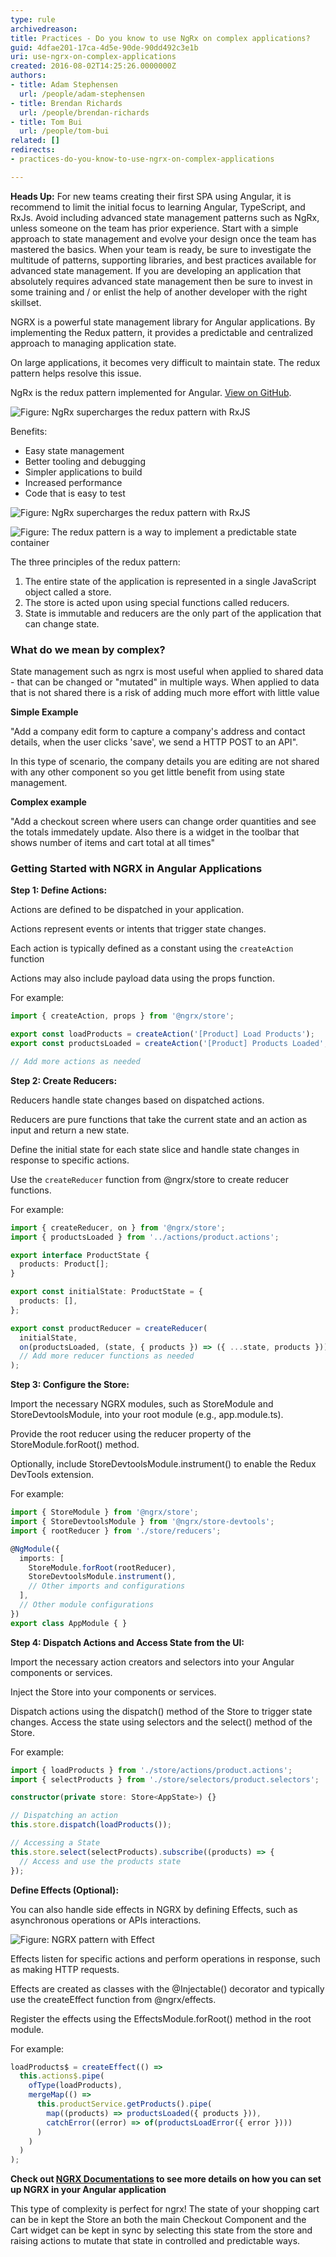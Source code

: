 ```yaml
---
type: rule
archivedreason: 
title: Practices - Do you know to use NgRx on complex applications?
guid: 4dfae201-17ca-4d5e-90de-90dd492c3e1b
uri: use-ngrx-on-complex-applications
created: 2016-08-02T14:25:26.0000000Z
authors:
- title: Adam Stephensen
  url: /people/adam-stephensen
- title: Brendan Richards
  url: /people/brendan-richards
- title: Tom Bui
  url: /people/tom-bui
related: []
redirects:
- practices-do-you-know-to-use-ngrx-on-complex-applications

---
```


**Heads Up:** For new teams creating their first SPA using Angular, it is recommend to limit the initial focus to learning Angular, TypeScript, and RxJs. Avoid including advanced state management patterns such as NgRx, unless someone on the team has prior experience. Start with a simple approach to state management and evolve your design once the team has mastered the basics. When your team is ready, be sure to investigate the multitude of patterns, supporting libraries, and best practices available for advanced state management. If you are developing an application that absolutely requires advanced state management then be sure to invest in some training and / or enlist the help of another developer with the right skillset.

NGRX is a powerful state management library for Angular applications. By implementing the Redux pattern, it provides a predictable and centralized approach to managing application state. 

On large applications, it becomes very difficult to maintain state. The redux pattern helps resolve this issue.


NgRx is the redux pattern implemented for Angular.        [View on GitHub](https://github.com/ngrx).


<!--endintro-->

![Figure: NgRx supercharges the redux pattern with RxJS](ngrx.png)  

Benefits:

* Easy state management
* Better tooling and debugging
* Simpler applications to build
* Increased performance
* Code that is easy to test


![Figure: NgRx supercharges the redux pattern with RxJS](img1.png)  

![Figure: The redux pattern is a way to implement a predictable state container](img2.png)  

The three principles of the redux pattern:

1. The entire state of the application is represented in a single JavaScript object called a store.
2. The store is acted upon using special functions called reducers.
3. State is immutable and reducers are the only part of the application that can change state.


### What do we mean by complex?


State management such as ngrx is most useful when applied to shared data  - that can be changed or "mutated" in multiple ways. When applied to data that is not shared there is a risk of adding much more effort with little value

**Simple Example**

"Add a company edit form to capture a company's address and contact details, when the user clicks 'save', we send a HTTP POST to an API". 

In this type of scenario, the company details you are editing are not shared with any other component so you get little benefit from using state management.

**Complex example**

"Add a checkout screen where users can change order quantities and see the totals immedately update. Also there is a widget in the toolbar that shows number of items and cart total at all times"

### Getting Started with NGRX in Angular Applications

**Step 1: Define Actions:**

Actions are defined to be dispatched in your application.

Actions represent events or intents that trigger state changes.

Each action is typically defined as a constant using the `createAction` function

Actions may also include payload data using the props function.

For example:

``` typescript
import { createAction, props } from '@ngrx/store';

export const loadProducts = createAction('[Product] Load Products');
export const productsLoaded = createAction('[Product] Products Loaded', props<{ products: Product[] }>());

// Add more actions as needed
```
**Step 2: Create Reducers:**

Reducers handle state changes based on dispatched actions.

Reducers are pure functions that take the current state and an action as input and return a new state.

Define the initial state for each state slice and handle state changes in response to specific actions.

Use the `createReducer` function from @ngrx/store to create reducer functions.

For example:

``` typescript
import { createReducer, on } from '@ngrx/store';
import { productsLoaded } from '../actions/product.actions';

export interface ProductState {
  products: Product[];
}

export const initialState: ProductState = {
  products: [],
};

export const productReducer = createReducer(
  initialState,
  on(productsLoaded, (state, { products }) => ({ ...state, products })),
  // Add more reducer functions as needed
);
```

**Step 3: Configure the Store:**

Import the necessary NGRX modules, such as StoreModule and StoreDevtoolsModule, into your root module (e.g., app.module.ts).

Provide the root reducer using the reducer property of the StoreModule.forRoot() method.

Optionally, include StoreDevtoolsModule.instrument() to enable the Redux DevTools extension.

For example:

``` typescript
import { StoreModule } from '@ngrx/store';
import { StoreDevtoolsModule } from '@ngrx/store-devtools';
import { rootReducer } from './store/reducers';

@NgModule({
  imports: [
    StoreModule.forRoot(rootReducer),
    StoreDevtoolsModule.instrument(),
    // Other imports and configurations
  ],
  // Other module configurations
})
export class AppModule { }
```

**Step 4: Dispatch Actions and Access State from the UI:**

Import the necessary action creators and selectors into your Angular components or services.

Inject the Store into your components or services.

Dispatch actions using the dispatch() method of the Store to trigger state changes.
Access the state using selectors and the select() method of the Store.

For example:

``` typescript
import { loadProducts } from './store/actions/product.actions';
import { selectProducts } from './store/selectors/product.selectors';

constructor(private store: Store<AppState>) {}

// Dispatching an action
this.store.dispatch(loadProducts());

// Accessing a State
this.store.select(selectProducts).subscribe((products) => {
  // Access and use the products state
});
```

**Define Effects (Optional):**

You can also handle side effects in NGRX by defining Effects, such as asynchronous operations or APIs interactions.

![Figure: NGRX pattern with Effect](https://github.com/SSWConsulting/SSW.CodeAuditor/assets/67776356/c612e0eb-c22f-4577-b36e-16c711ca148b)  

Effects listen for specific actions and perform operations in response, such as making HTTP requests.

Effects are created as classes with the @Injectable() decorator and typically use 
the createEffect function from @ngrx/effects.

Register the effects using the EffectsModule.forRoot() method in the root module.

For example:

``` typescript
loadProducts$ = createEffect(() =>
  this.actions$.pipe(
    ofType(loadProducts),
    mergeMap(() =>
      this.productService.getProducts().pipe(
        map((products) => productsLoaded({ products })),
        catchError((error) => of(productsLoadError({ error })))
      )
    )
  )
);
```

**Check out [NGRX Documentations](https://ngrx.io/docs) to see more details on how you can set up NGRX in your Angular application**

This type of complexity is perfect for ngrx! The state of your shopping cart can be in kept the Store an both the main Checkout Component and the Cart widget can be kept in sync by selecting this state from the store and raising actions to mutate that state in controlled and predictable ways.
